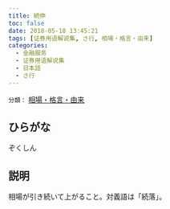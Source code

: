 ```yaml
---
title: 続伸
toc: false
date: 2018-05-18 13:45:21
tags: [证券用语解说集, さ行, 相場・格言・由来]
categories:
  - 金融服务
  - 证券用语解说集
  - 日本語
  - さ行
---
```


`分類：` [相場・格言・由来](/tags/相場・格言・由来/)

## ひらがな

ぞくしん

## 説明

相場が引き続いて上がること。対義語は「続落」。
